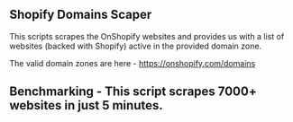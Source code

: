 ## Shopify Domains Scaper

This scripts scrapes the OnShopify websites and provides us with a list of websites (backed with Shopify) active in the provided domain zone.

The valid domain zones are here - https://onshopify.com/domains

## Benchmarking - This script scrapes 7000+ websites in just 5 minutes.
